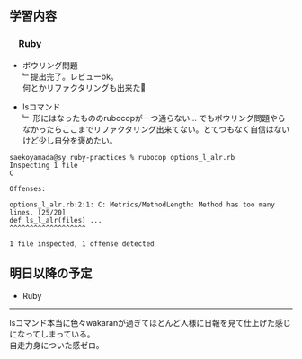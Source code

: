 ## 学習内容

### 　**Ruby**  
- ボウリング問題   
﹂提出完了。レビューok。  
何とかリファクタリングも出来た🎉

- lsコマンド   
﹂ 形にはなったもののrubocopが一つ通らない… でもボウリング問題やらなかったらここまでリファクタリング出来てない。とてつもなく自信はないけど少し自分を褒めたい。
```
saekoyamada@sy ruby-practices % rubocop options_l_alr.rb 
Inspecting 1 file
C

Offenses:

options_l_alr.rb:2:1: C: Metrics/MethodLength: Method has too many lines. [25/20]
def ls_l_alr(files) ...
^^^^^^^^^^^^^^^^^^^

1 file inspected, 1 offense detected
```

## 明日以降の予定  
- Ruby         

---
lsコマンド本当に色々wakaranが過ぎてほとんど人様に日報を見て仕上げた感じになってしまっている。  
自走力身についた感ゼロ。
